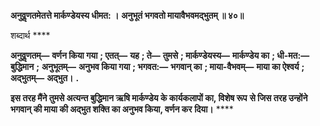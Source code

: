 **अनुवॢणतमेतत्ते मार्कण्डेयस्य धीमत: ।** **अनुभूतं भगवतो मायावैभवमद्भुतम् ॥ ४०॥** 

शब्दार्थ **** 

**अनुवॢणतम्—** **वर्णन किया गया** **; एतत्—** **यह** **; ते—** **तुमसे** **; मार्कण्डेयस्य—** **मार्कण्डेय का** **; धी-मत:—** **बुद्धिमान** **;** **अनुभूतम्—** **अनुभव किया गया** **; भगवत:—** **भगवान् का** **; माया-वैभवम्—** **माया का ऐश्वर्य** **; अद्भुतम्—** **अद्भुत।** **.** 

**इस तरह मैंने तुमसे अत्यन्त बुद्धिमान ऋषि मार्कण्डेय के कार्यकलापों का, विशेष रूप** **से जिस तरह उन्होंने भगवान् की माया की अद्भुत शक्ति का अनुभव किया, वर्णन कर** **दिया।** **** 
